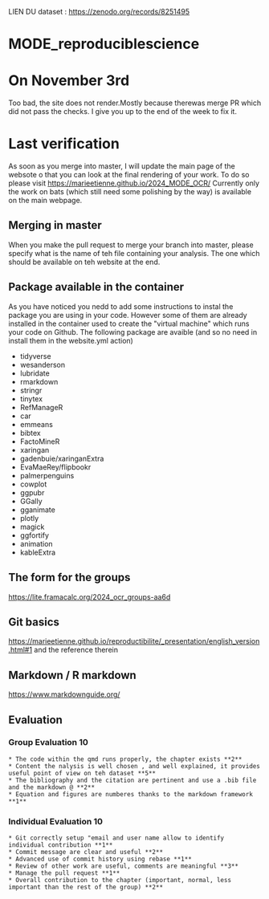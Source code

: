 LIEN DU dataset : https://zenodo.org/records/8251495 


# MODE_reproduciblescience

# On November 3rd 
Too bad, the site does not render.Mostly because therewas merge PR which did not pass the checks. 
I give you up to the end of the week to fix it.


# Last verification

As soon as you merge into master, I will update the main page of the websote o that you can look at the final rendering of your work. 
To do so please visit https://marieetienne.github.io/2024_MODE_OCR/ 
Currently only the work on bats (which still need some polishing by the way) is available on the main webpage.

## Merging in master

When you make the pull request to merge your branch into master, please specify what is the name of teh file containing your analysis. The one which should be available on teh website at the end. 


## Package available in the container

As you have noticed you nedd to add some instructions to instal the package you are using in your code. However some of them are already installed in the container used to create the "virtual machine" which runs your code on Github.
The following package are avaible (and so no need in install them in the website.yml action)

* tidyverse
* wesanderson
* lubridate
* rmarkdown
* stringr
* tinytex
* RefManageR
* car 
* emmeans
* bibtex
* FactoMineR
* xaringan
* gadenbuie/xaringanExtra
* EvaMaeRey/flipbookr
* palmerpenguins
* cowplot
* ggpubr
* GGally
* gganimate
* plotly
* magick
* ggfortify
* animation
* kableExtra



## The form for the groups 

https://lite.framacalc.org/2024_ocr_groups-aa6d

## Git basics 

https://marieetienne.github.io/reproductibilite/_presentation/english_version.html#1 and the reference therein


## Markdown / R markdown 

https://www.markdownguide.org/


## Evaluation

### Group Evaluation  **10**
	* The code within the qmd runs properly, the chapter exists **2**
	* Content the nalysis is well chosen , and well explained, it provides useful point of view on teh dataset **5**
	* The bibliography and the citation are pertinent and use a .bib file and the markdown @ **2**
	* Equation and figures are numberes thanks to the markdown framework **1**

### Individual Evaluation  **10**
	* Git correctly setup "email and user name allow to identify individual contribution **1**
	* Commit message are clear and useful **2**
	* Advanced use of commit history using rebase **1**
	* Review of other work are useful, comments are meaningful **3**
	* Manage the pull request **1**
	* Overall contribution to the chapter (important, normal, less important than the rest of the group) **2** 
